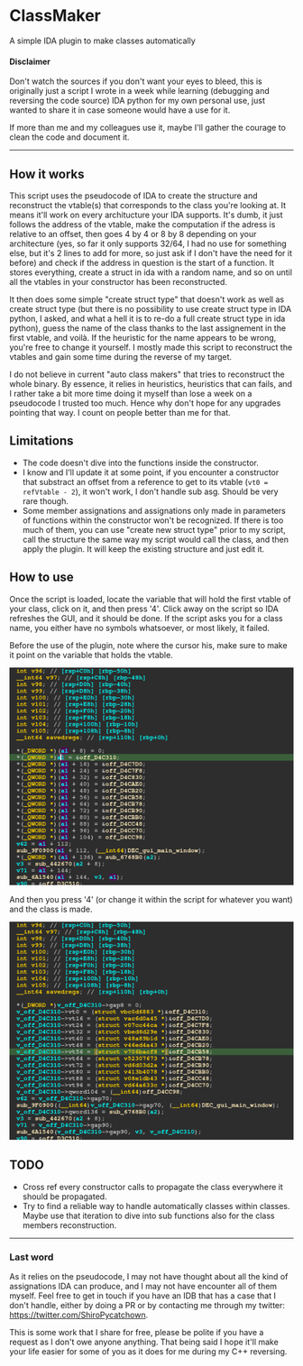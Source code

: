 # ClassMaker
A simple IDA plugin to make classes automatically


#### Disclaimer

Don't watch the sources if you don't want your eyes to bleed, this is originally just a script I wrote in a week while learning (debugging and reversing the code source) IDA python for my own personal use, just wanted to share it in case someone would have a use for it.

If more than me and my colleagues use it, maybe I'll gather the courage to clean the code and document it.

---

## How it works

This script uses the pseudocode of IDA to create the structure and reconstruct the vtable(s) that corresponds to the class you're looking at. It means it'll work on every architucture your IDA supports. It's dumb, it just follows the address of the vtable, make the computation if the adress is relative to an offset, then goes 4 by 4 or 8 by 8 depending on your architecture (yes, so far it only supports 32/64, I had no use for something else, but it's 2 lines to add for more, so just ask if I don't have the need for it before) and check if the address in question is the start of a function. It stores everything, create a struct in ida with a random name, and so on until all the vtables in your constructor has been reconstructed.

It then does some simple "create struct type" that doesn't work as well as create struct type (but there is no possibility to use create struct type in IDA python, I asked, and what a hell it is to re-do a full create struct type in ida python), guess the name of the class thanks to the last assignement in the first vtable, and voilà. If the heuristic for the name appears to be wrong, you're free to change it yourself. I mostly made this script to reconstruct the vtables and gain some time during the reverse of my target.

I do not believe in current "auto class makers" that tries to reconstruct the whole binary. By essence, it relies in heuristics, heuristics that can fails, and I rather take a bit more time doing it myself than lose a week on a pseudocode I trusted too much. Hence why don't hope for any upgrades pointing that way. I count on people better than me for that.

## Limitations

* The code doesn't dive into the functions inside the constructor.
* I know and I'll update it at some point, if you encounter a constructor that substract an offset from a reference to get to its vtable (`vt0 = refVtable - 2`), it won't work, I don't handle sub asg. Should be very rare though.
* Some member assignations and assignations only made in parameters of functions within the constructor won't be recognized. If there is too much of them, you can use "create new struct type" prior to my script, call the structure the same way my script would call the class, and then apply the plugin. It will keep the existing structure and just edit it.

## How to use

Once the script is loaded, locate the variable that will hold the first vtable of your class, click on it, and then press '4'. Click away on the script so IDA refreshes the GUI, and it should be done. If the script asks you for a class name, you either have no symbols whatsoever, or most likely, it failed.

Before the use of the plugin, note where the cursor his, make sure to make it point on the variable that holds the vtable.

![Before use](img/before.png)

And then you press '4' (or change it within the script for whatever you want) and the class is made.

![After use](img/after.png)


## TODO

* Cross ref every constructor calls to propagate the class everywhere it should be propagated.
* Try to find a reliable way to handle automatically classes within classes. Maybe use that iteration to dive into sub functions also for the class members reconstruction.

 ---
### Last word

As it relies on the pseudocode, I may not have thought about all the kind of assignations IDA can produce, and I may not have encounter all of them myself. Feel free to get in touch if you have an IDB that has a case that I don't handle, either by doing a PR or by contacting me through my twitter: https://twitter.com/ShiroPycatchown.

This is some work that I share for free, please be polite if you have a request as I don't owe anyone anything. That being said I hope it'll make your life easier for some of you as it does for me during my C++ reversing.